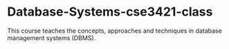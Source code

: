 # Database-Systems-cse3421-class
This course teaches the concepts, approaches and techniques in database management systems (DBMS). 
